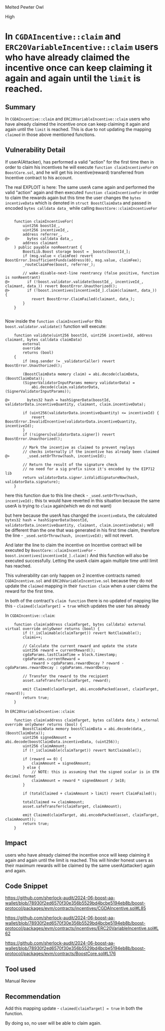 Melted Pewter Owl

High

# In `CGDAIncentive::claim` and `ERC20VariableIncentive::claim` users who have already claimed the incentive once can keep claiming it again and again until the `limit` is reached.

## Summary
In `CGDAIncentive::claim` and `ERC20VariableIncentive::claim` users who have already claimed the incentive once can keep claiming it again and again until the `limit` is reached. This is due to not updating the mapping `claimed` in those above mentioned functions.

## Vulnerability Detail

If userA(Attacker), has performed a valid "action" for the first time then in order to claim his incentives he will execute `function claimIncentiveFor` on `BoostCore.sol`, and he will get his incentive(reward) transferred from Incentive contract to his account.

The real EXPLOIT is here:
The same userA came again and performed the valid "action" again and then executed `function claimIncentiveFor` in order to claim the rewards again but this time the user changes the `bytes incentiveData` which is denoted in `struct BoostClaimData` and passed in encoded `bytes calldata data_` while calling `BoostCore::claimIncentiveFor` 

```solidity
  
    function claimIncentiveFor(
        uint256 boostId_,
        uint256 incentiveId_,
        address referrer_,
@>        bytes calldata data_,
        address claimant
    ) public payable nonReentrant {
        BoostLib.Boost storage boost = _boosts[boostId_];
        if (msg.value < claimFee) revert BoostError.InsufficientFunds(address(0), msg.value, claimFee);
        _routeClaimFee(boost, referrer_);

        // wake-disable-next-line reentrancy (false positive, function is nonReentrant)
@>        if (!boost.validator.validate(boostId_, incentiveId_, claimant, data_)) revert BoostError.Unauthorized();
@>        if (!boost.incentives[incentiveId_].claim(claimant, data_)) {
            revert BoostError.ClaimFailed(claimant, data_);
        }
    }


```

Now inside the `function claimIncentiveFor` this `boost.validator.validate()` function will execute:

```solidity
    function validate(uint256 boostId, uint256 incentiveId, address claimant, bytes calldata claimData)
        external
        override
        returns (bool)
    {
        if (msg.sender != _validatorCaller) revert BoostError.Unauthorized();

        (BoostClaimData memory claim) = abi.decode(claimData, (BoostClaimData));
        (SignerValidatorInputParams memory validatorData) =
            abi.decode(claim.validatorData, (SignerValidatorInputParams));

@>        bytes32 hash = hashSignerData(boostId, validatorData.incentiveQuantity, claimant, claim.incentiveData);

        if (uint256(validatorData.incentiveQuantity) <= incentiveId) {
            revert BoostError.InvalidIncentive(validatorData.incentiveQuantity, incentiveId);
        }
        if (!signers[validatorData.signer]) revert BoostError.Unauthorized();

        // Mark the incentive as claimed to prevent replays
        // checks internally if the incentive has already been claimed
@>        _used.setOrThrow(hash, incentiveId);

        // Return the result of the signature check
        // no need for a sig prefix since it's encoded by the EIP712 lib
        return validatorData.signer.isValidSignatureNow(hash, validatorData.signature);
    }
```

here this function due to this line check - `_used.setOrThrow(hash, incentiveId);` this tx would have reverted in this situation because the same userA is trying to `claim` again(which we do not want) 

but here because the userA has changed the `incentiveData`, the calculated `bytes32 hash = hashSignerData(boostId, validatorData.incentiveQuantity, claimant, claim.incentiveData);` will be different than the one that was generated in his first time claim, therefore the line - ``_used.setOrThrow(hash, incentiveId);`` will not revert.

And later the line to claim the incentive on Incentive contract will be executed by `BoostCore::claimIncentiveFor` - 
`boost.incentives[incentiveId_].claim()`
And this function will also be executed successfully. Letting the userA claim again multiple time until limit has reached. 


This vulnerability can only happen on 2 incentive contracts named: `CGDAIncentive.sol` and `ERC20VariableIncentive.sol` because they do not update the `claimed` mapping in their `function claim` when a user claims the reward for the first time.

In both of the contract's `claim function` there is no updated of mapping like this - `claimed[claimTarget] = true` which updates the user has already 

In `CGDAIncentive::claim`:
```solidity
    function claim(address claimTarget, bytes calldata) external virtual override onlyOwner returns (bool) {
        if (!_isClaimable(claimTarget)) revert NotClaimable();
        claims++;

        // Calculate the current reward and update the state
        uint256 reward = currentReward();
        cgdaParams.lastClaimTime = block.timestamp;
        cgdaParams.currentReward =
            reward > cgdaParams.rewardDecay ? reward - cgdaParams.rewardDecay : cgdaParams.rewardDecay;

        // Transfer the reward to the recipient
        asset.safeTransfer(claimTarget, reward);

        emit Claimed(claimTarget, abi.encodePacked(asset, claimTarget, reward));
        return true;
    }
```

 In `ERC20VariableIncentive::claim`:
 
```solidity
    function claim(address claimTarget, bytes calldata data_) external override onlyOwner returns (bool) {
        BoostClaimData memory boostClaimData = abi.decode(data_, (BoostClaimData));
        uint256 signedAmount = abi.decode(boostClaimData.incentiveData, (uint256));
        uint256 claimAmount;
        if (!_isClaimable(claimTarget)) revert NotClaimable();

        if (reward == 0) {
            claimAmount = signedAmount;
        } else {
            // NOTE: this is assuming that the signed scalar is in ETH decimal format
            claimAmount = reward * signedAmount / 1e18;
        }

        if (totalClaimed + claimAmount > limit) revert ClaimFailed();

        totalClaimed += claimAmount;
        asset.safeTransfer(claimTarget, claimAmount);

        emit Claimed(claimTarget, abi.encodePacked(asset, claimTarget, claimAmount));
        return true;
    }
```


## Impact
users who have already claimed the incentive once will keep claiming it again and again until the limit is reached. This will hinder honest users as their maximum rewards will be claimed by the same userA(attacker) again and again.
## Code Snippet
https://github.com/sherlock-audit/2024-06-boost-aa-wallet/blob/78930f2ed6570f30e356b5529bd4bcbe5194eb8b/boost-protocol/packages/evm/contracts/incentives/CGDAIncentive.sol#L85

https://github.com/sherlock-audit/2024-06-boost-aa-wallet/blob/78930f2ed6570f30e356b5529bd4bcbe5194eb8b/boost-protocol/packages/evm/contracts/incentives/ERC20VariableIncentive.sol#L62

https://github.com/sherlock-audit/2024-06-boost-aa-wallet/blob/78930f2ed6570f30e356b5529bd4bcbe5194eb8b/boost-protocol/packages/evm/contracts/BoostCore.sol#L176
## Tool used

Manual Review

## Recommendation
Add this mapping update - `claimed[claimTarget] = true` in both the function.

By doing so, no user will be able to claim again.
